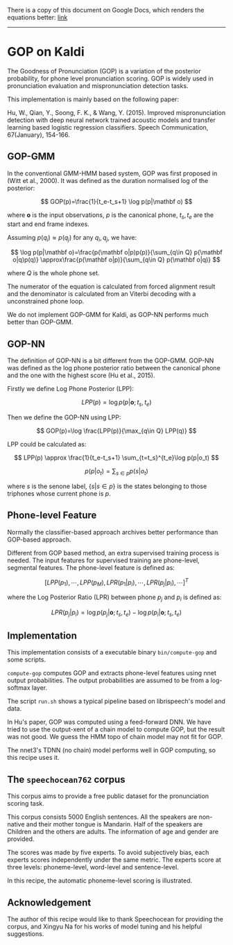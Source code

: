 There is a copy of this document on Google Docs, which renders the equations better:
[link](https://docs.google.com/document/d/1pie-PU6u2NZZC_FzocBGGm6mpfBJMiCft9UoG0uA1kA/edit?usp=sharing)

* * *

# GOP on Kaldi

The Goodness of Pronunciation (GOP) is a variation of the posterior probability, for phone level pronunciation scoring.
GOP is widely used in pronunciation evaluation and mispronunciation detection tasks.

This implementation is mainly based on the following paper:

Hu, W., Qian, Y., Soong, F. K., & Wang, Y. (2015). Improved mispronunciation detection with deep neural network trained acoustic models and transfer learning based logistic regression classifiers. Speech Communication, 67(January), 154-166.

## GOP-GMM

In the conventional GMM-HMM based system, GOP was first proposed in (Witt et al., 2000). It was defined as the duration normalised log of the posterior:

$$
GOP(p)=\frac{1}{t_e-t_s+1} \log p(p|\mathbf o)
$$

where $\mathbf o$ is the input observations, $p$ is the canonical phone, $t_s, t_e$ are the start and end frame indexes.

Assuming $p(q_i)\approx p(q_j)$ for any $q_i, q_j$, we have:

$$
\log p(p|\mathbf o)=\frac{p(\mathbf o|p)p(p)}{\sum_{q\in Q} p(\mathbf o|q)p(q)}
                   \approx\frac{p(\mathbf o|p)}{\sum_{q\in Q} p(\mathbf o|q)}
$$

where $Q$ is the whole phone set.

The numerator of the equation is calculated from forced alignment result and the denominator is calculated from an Viterbi decoding with a unconstrained phone loop.

We do not implement GOP-GMM for Kaldi, as GOP-NN performs much better than GOP-GMM.

## GOP-NN

The definition of GOP-NN is a bit different from the GOP-GMM. GOP-NN was defined as the log phone posterior ratio between the canonical phone and the one with the highest score (Hu et al., 2015).

Firstly we define Log Phone Posterior (LPP):

$$
LPP(p)=\log p(p|\mathbf o; t_s,t_e)
$$

Then we define the GOP-NN using LPP:

$$
GOP(p)=\log \frac{LPP(p)}{\max_{q\in Q} LPP(q)}
$$

LPP could be calculated as:

$$
LPP(p) \approx \frac{1}{t_e-t_s+1} \sum_{t=t_s}^{t_e}\log p(p|o_t)
$$

$$
p(p|o_t) = \sum_{s \in p} p(s|o_t)
$$

where $s$ is the senone label, $\{s|s \in p\}$ is the states belonging to those triphones whose current phone is $p$.

## Phone-level Feature

Normally the classifier-based approach archives better performance than GOP-based approach.

Different from GOP based method, an extra supervised training process is needed. The input features for supervised training are phone-level, segmental features. The phone-level feature is defined as:

$$
{[LPP(p_1),\cdots,LPP(p_M), LPR(p_1|p_i), \cdots, LPR(p_j|p_i),\cdots]}^T
$$

where the Log Posterior Ratio (LPR) between phone $p_j$ and $p_i$ is defined as:

$$
LPR(p_j|p_i) = \log p(p_j|\mathbf o; t_s, t_e) - \log p(p_i|\mathbf o; t_s, t_e)
$$

## Implementation

This implementation consists of a executable binary `bin/compute-gop` and some scripts.

`compute-gop` computes GOP and extracts phone-level features using nnet output probabilities.
The output probabilities are assumed to be from a log-softmax layer.

The script `run.sh` shows a typical pipeline based on librispeech's model and data.

In Hu's paper, GOP was computed using a feed-forward DNN.
We have tried to use the output-xent of a chain model to compute GOP, but the result was not good.
We guess the HMM topo of chain model may not fit for GOP.

The nnet3's TDNN (no chain) model performs well in GOP computing, so this recipe uses it.

## The `speechocean762` corpus

This corpus aims to provide a free public dataset for the pronunciation scoring task.

This corpus consists 5000 English sentences.
All the speakers are non-native and their mother tongue is Mandarin.
Half of the speakers are Children and the others are adults.
The information of age and gender are provided.

The scores was made by five experts. To avoid subjectively bias, each experts scores independently under the same metric.
The experts score at three levels: phoneme-level, word-level and sentence-level.

In this recipe, the automatic phoneme-level scoring is illustrated.

## Acknowledgement
The author of this recipe would like to thank Speechocean for providing the corpus,
and Xingyu Na for his works of model tuning and his helpful suggestions.
